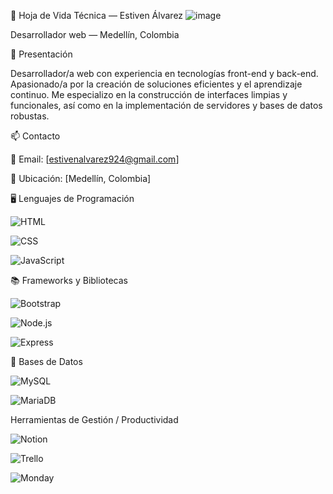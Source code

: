 🧾 Hoja de Vida Técnica — Estiven Álvarez
![image](https://github.com/user-attachments/assets/9baab924-f707-4504-868d-f5c2d31b1da9)

Desarrollador web  — Medellín, Colombia

👤 Presentación

Desarrollador/a web con experiencia en tecnologías front-end y back-end. Apasionado/a por la creación de soluciones eficientes y el aprendizaje continuo. Me especializo en la construcción de interfaces limpias y funcionales, así como en la implementación de servidores y bases de datos robustas.

📫 Contacto

📧 Email: [estivenalvarez924@gmail.com]

📍 Ubicación: [Medellín, Colombia]

🖥️ Lenguajes de Programación

![HTML](https://img.shields.io/badge/HTML5-E34F26?style=flat&logo=html5&logoColor=white)

![CSS](https://img.shields.io/badge/CSS3-1572B6?style=flat&logo=css3&logoColor=white)

![JavaScript](https://img.shields.io/badge/JavaScript-F7DF1E?style=flat&logo=javascript&logoColor=black)

📚 Frameworks y Bibliotecas

![Bootstrap](https://img.shields.io/badge/Bootstrap-7952B3?style=flat&logo=bootstrap&logoColor=white)

![Node.js](https://img.shields.io/badge/Node.js-339933?style=flat&logo=node.js&logoColor=white)

![Express](https://img.shields.io/badge/Express.js-000000?style=flat&logo=express&logoColor=white)

💾 Bases de Datos

![MySQL](https://img.shields.io/badge/MySQL-4479A1?style=flat&logo=mysql&logoColor=white)

![MariaDB](https://img.shields.io/badge/MariaDB-003545?style=flat&logo=mariadb&logoColor=white)

Herramientas de Gestión / Productividad

![Notion](https://img.shields.io/badge/Notion-000000?style=flat&logo=notion&logoColor=white)

![Trello](https://img.shields.io/badge/Trello-0052CC?style=flat&logo=trello&logoColor=white)

![Monday](https://img.shields.io/badge/Monday.com-000?style=flat&logo=monday.com&logoColor=white)
